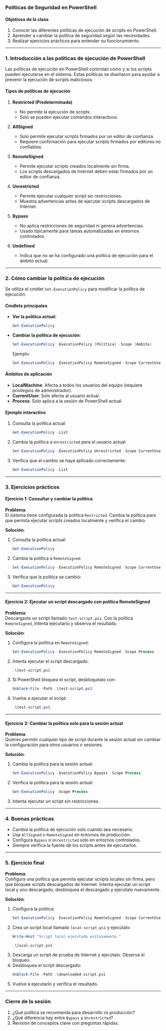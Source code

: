### **Políticas de Seguridad en PowerShell**

#### **Objetivos de la clase**
1. Conocer las diferentes políticas de ejecución de scripts en PowerShell.
2. Aprender a cambiar la política de seguridad según las necesidades.
3. Realizar ejercicios prácticos para entender su funcionamiento.

---

### **1. Introducción a las políticas de ejecución de PowerShell**
Las políticas de ejecución en PowerShell controlan cómo y si los scripts pueden ejecutarse en el sistema. Estas políticas se diseñaron para ayudar a prevenir la ejecución de scripts maliciosos.

#### **Tipos de políticas de ejecución**
1. **Restricted (Predeterminada)**  
   - No permite la ejecución de scripts.
   - Solo se pueden ejecutar comandos interactivos.

2. **AllSigned**  
   - Solo permite ejecutar scripts firmados por un editor de confianza.
   - Requiere confirmación para ejecutar scripts firmados por editores no confiables.

3. **RemoteSigned**  
   - Permite ejecutar scripts creados localmente sin firma.
   - Los scripts descargados de Internet deben estar firmados por un editor de confianza.

4. **Unrestricted**  
   - Permite ejecutar cualquier script sin restricciones.
   - Muestra advertencias antes de ejecutar scripts descargados de Internet.

5. **Bypass**  
   - No aplica restricciones de seguridad ni genera advertencias.
   - Usado típicamente para tareas automatizadas en entornos controlados.

6. **Undefined**  
   - Indica que no se ha configurado una política de ejecución para el ámbito actual.

---

### **2. Cómo cambiar la política de ejecución**
Se utiliza el cmdlet `Set-ExecutionPolicy` para modificar la política de ejecución.

#### **Cmdlets principales**
- **Ver la política actual**:  
  ```powershell
  Get-ExecutionPolicy
  ```

- **Cambiar la política de ejecución**:  
  ```powershell
  Set-ExecutionPolicy -ExecutionPolicy [Política] -Scope [Ámbito]
  ```
  Ejemplo:  
  ```powershell
  Set-ExecutionPolicy -ExecutionPolicy RemoteSigned -Scope CurrentUser
  ```

#### **Ámbitos de aplicación**
- **LocalMachine**: Afecta a todos los usuarios del equipo (requiere privilegios de administrador).
- **CurrentUser**: Solo afecta al usuario actual.
- **Process**: Solo aplica a la sesión de PowerShell actual.

#### **Ejemplo interactivo**
1. Consulta la política actual:  
   ```powershell
   Get-ExecutionPolicy -List
   ```
2. Cambia la política a `Unrestricted` para el usuario actual:  
   ```powershell
   Set-ExecutionPolicy -ExecutionPolicy Unrestricted -Scope CurrentUser
   ```
3. Verifica que el cambio se haya aplicado correctamente:  
   ```powershell
   Get-ExecutionPolicy -List
   ```

---

### **3. Ejercicios prácticos**

#### **Ejercicio 1: Consultar y cambiar la política**
**Problema**:  
El sistema tiene configurada la política `Restricted`. Cambia la política para que permita ejecutar scripts creados localmente y verifica el cambio.

**Solución**:  
1. Consulta la política actual:
   ```powershell
   Get-ExecutionPolicy
   ```
2. Cambia la política a `RemoteSigned`:
   ```powershell
   Set-ExecutionPolicy -ExecutionPolicy RemoteSigned -Scope CurrentUser
   ```
3. Verifica que la política se cambió:
   ```powershell
   Get-ExecutionPolicy
   ```

---

#### **Ejercicio 2: Ejecutar un script descargado con política RemoteSigned**
**Problema**:  
Descargaste un script llamado `test-script.ps1`. Con la política `RemoteSigned`, intenta ejecutarlo y observa el resultado.

**Solución**:
1. Configura la política en `RemoteSigned`:
   ```powershell
   Set-ExecutionPolicy -ExecutionPolicy RemoteSigned -Scope Process
   ```
2. Intenta ejecutar el script descargado:
   ```powershell
   .\test-script.ps1
   ```
3. Si PowerShell bloquea el script, desbloquéalo con:
   ```powershell
   Unblock-File -Path .\test-script.ps1
   ```
4. Vuelve a ejecutar el script:
   ```powershell
   .\test-script.ps1
   ```

---

#### **Ejercicio 3: Cambiar la política solo para la sesión actual**
**Problema**:  
Quieres permitir cualquier tipo de script durante la sesión actual sin cambiar la configuración para otros usuarios o sesiones.

**Solución**:  
1. Cambia la política para la sesión actual:
   ```powershell
   Set-ExecutionPolicy -ExecutionPolicy Bypass -Scope Process
   ```
2. Verifica la política para la sesión actual:
   ```powershell
   Get-ExecutionPolicy -Scope Process
   ```
3. Intenta ejecutar un script sin restricciones.

---

### **4. Buenas prácticas**
- Cambia la política de ejecución solo cuando sea necesario.
- Usa `AllSigned` o `RemoteSigned` en entornos de producción.
- Configura `Bypass` o `Unrestricted` solo en entornos controlados.
- Siempre verifica la fuente de los scripts antes de ejecutarlos.

---

### **5. Ejercicio final**
**Problema**:  
Configura una política que permita ejecutar scripts locales sin firma, pero que bloquee scripts descargados de Internet. Intenta ejecutar un script local y uno descargado, desbloquea el descargado y ejecútalo nuevamente.

**Solución**:  
1. Configura la política:
   ```powershell
   Set-ExecutionPolicy -ExecutionPolicy RemoteSigned -Scope CurrentUser
   ```
2. Crea un script local llamado `local-script.ps1` y ejecútalo:
   ```powershell
   Write-Host "Script local ejecutado exitosamente."
   ```
   ```powershell
   .\local-script.ps1
   ```
3. Descarga un script de prueba de Internet y ejecútalo. Observa el bloqueo.
4. Desbloquea el script descargado:
   ```powershell
   Unblock-File -Path .\downloaded-script.ps1
   ```
5. Vuelve a ejecutarlo y verifica el resultado.

---

### **Cierre de la sesión**
1. ¿Qué política se recomienda para desarrollo vs producción?
2. ¿Qué diferencia hay entre `Bypass` y `Unrestricted`?
3. Revisión de conceptos clave con preguntas rápidas.